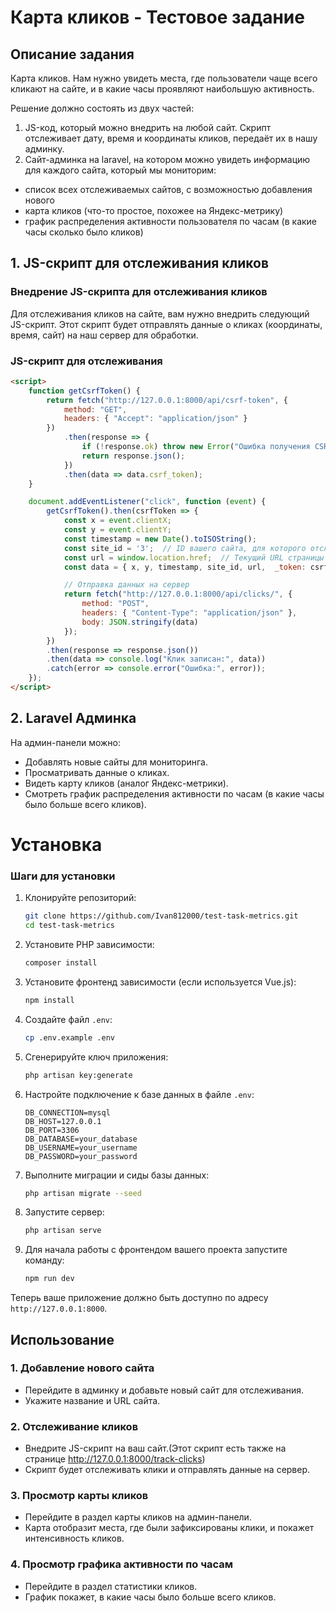 # Карта кликов - Тестовое задание 

## Описание задания

Карта кликов.
Нам нужно увидеть места, где пользователи чаще всего кликают на сайте, и в какие часы проявляют наибольшую активность.

Решение должно состоять из двух частей:
1. JS-код, который можно внедрить на любой сайт.
   Скрипт отслеживает дату, время и координаты кликов, передаёт их в нашу админку.
2. Сайт-админка на laravel, на котором можно увидеть информацию для каждого сайта, который мы мониторим:
- список всех отслеживаемых сайтов, с возможностью добавления нового
- карта кликов (что-то простое, похожее на Яндекс-метрику)
- график распределения активности пользователя по часам (в какие часы сколько было кликов)


## 1. JS-скрипт для отслеживания кликов
### Внедрение JS-скрипта для отслеживания кликов

Для отслеживания кликов на сайте, вам нужно внедрить следующий JS-скрипт. Этот скрипт будет отправлять данные о кликах (координаты, время, сайт) на наш сервер для обработки.

### JS-скрипт для отслеживания 

```html
<script>
    function getCsrfToken() {
        return fetch("http://127.0.0.1:8000/api/csrf-token", {
            method: "GET",
            headers: { "Accept": "application/json" }
        })
            .then(response => {
                if (!response.ok) throw new Error("Ошибка получения CSRF-токена");
                return response.json();
            })
            .then(data => data.csrf_token);
    }

    document.addEventListener("click", function (event) {
        getCsrfToken().then(csrfToken => {
            const x = event.clientX;
            const y = event.clientY;
            const timestamp = new Date().toISOString();
            const site_id = '3';  // ID вашего сайта, для которого отслеживаются клики
            const url = window.location.href;  // Текущий URL страницы
            const data = { x, y, timestamp, site_id, url,  _token: csrfToken };

            // Отправка данных на сервер
            return fetch("http://127.0.0.1:8000/api/clicks/", {
                method: "POST",
                headers: { "Content-Type": "application/json" },
                body: JSON.stringify(data)
            });
        })
        .then(response => response.json())
        .then(data => console.log("Клик записан:", data))
        .catch(error => console.error("Ошибка:", error));
    });
</script>
```

## 2. Laravel Админка

На админ-панели можно:
- Добавлять новые сайты для мониторинга.
- Просматривать данные о кликах.
- Видеть карту кликов (аналог Яндекс-метрики).
- Смотреть график распределения активности по часам (в какие часы было больше всего кликов).


# Установка

### Шаги для установки

1. Клонируйте репозиторий:

    ```bash
    git clone https://github.com/Ivan812000/test-task-metrics.git
    cd test-task-metrics
    ```

2. Установите PHP зависимости:

    ```bash
    composer install
    ```

3. Установите фронтенд зависимости (если используется Vue.js):

    ```bash
    npm install
    ```

4. Создайте файл `.env`:

    ```bash
    cp .env.example .env
    ```

5. Сгенерируйте ключ приложения:

    ```bash
    php artisan key:generate
    ```

6. Настройте подключение к базе данных в файле `.env`:

    ```env
    DB_CONNECTION=mysql
    DB_HOST=127.0.0.1
    DB_PORT=3306
    DB_DATABASE=your_database
    DB_USERNAME=your_username
    DB_PASSWORD=your_password
    ```

7. Выполните миграции и сиды базы данных:

    ```bash
    php artisan migrate --seed
    ```

8. Запустите сервер:

    ```bash
    php artisan serve
    ```

9. Для начала работы с фронтендом вашего проекта запустите команду:

    ```bash
    npm run dev
    ```

Теперь ваше приложение должно быть доступно по адресу `http://127.0.0.1:8000`.

## Использование

### 1. Добавление нового сайта
- Перейдите в админку и добавьте новый сайт для отслеживания.
- Укажите название и URL сайта.

### 2. Отслеживание кликов
- Внедрите JS-скрипт на ваш сайт.(Этот скрипт есть также на странице http://127.0.0.1:8000/track-clicks)
- Скрипт будет отслеживать клики и отправлять данные на сервер.

### 3. Просмотр карты кликов
- Перейдите в раздел карты кликов на админ-панели.
- Карта отобразит места, где были зафиксированы клики, и покажет интенсивность кликов.

### 4. Просмотр графика активности по часам
- Перейдите в раздел статистики кликов.
- График покажет, в какие часы было больше всего кликов.

